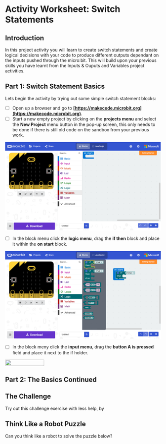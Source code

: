 # Activity Worksheet: Switch Statements

## Introduction
In this project activity you will learn to create switch statements and create logical decisions with your code to produce different outputs dependant on the inputs pushed through the micro:bit. This will build upon your previous skills you have learnt from the Inputs & Ouputs and Variables project activities.

## Part 1: Switch Statement Basics
Lets begin the activity by trying out some simple switch statement blocks:

- [ ] Open up a browser and go to **[https://makecode.microbit.org](https://makecode.microbit.org)**.
- [ ] Start a new empty project by clicking on the **projects menu** and select the **New Project** menu button in the pop-up screen, this only needs to be done if there is still old code on the sandbox from your previous work.
<div style="text-align:center"><img src ="../Assets/microbit-mainpage.png" /></div>

- [ ] In the block menu click the **logic menu**, drag the **if then** block and place it within the **on start** block.
<div style="text-align:center"><img src ="../Assets/microbit-ifelse.png" /></div>

- [ ] In the block meny click the **input menu**, drag the **button A is pressed** field and place it next to the if holder.  
<img src="./Assets/microbit-ifelse-empty.png" width="50%" height="50%" />

## Part 2: The Basics Continued

## The Challenge
Try out this challenge exercise with less help, by


## Think Like a Robot Puzzle
Can you think like a robot to solve the puzzle below?